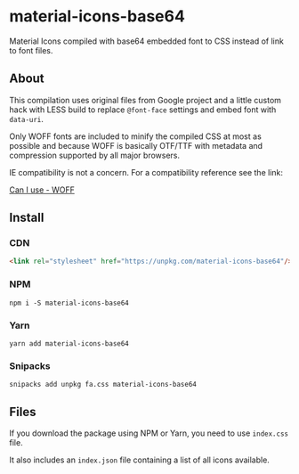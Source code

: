 # material-icons-base64

Material Icons compiled with base64 embedded font to CSS instead of link to font files.

## About

This compilation uses original files from Google project and a little custom hack with LESS build to replace `@font-face` settings and embed font with `data-uri`.

Only WOFF fonts are included to minify the compiled CSS at most as possible and because WOFF is basically OTF/TTF with metadata and compression supported by all major browsers.

IE compatibility is not a concern. For a compatibility reference see the link:

[Can I use - WOFF](http://caniuse.com/#search=woff)

## Install

### CDN

```html
<link rel="stylesheet" href="https://unpkg.com/material-icons-base64"/>
```

### NPM

`npm i -S material-icons-base64`

### Yarn

`yarn add material-icons-base64`

### Snipacks

`snipacks add unpkg fa.css material-icons-base64`

## Files

If you download the package using NPM or Yarn, you need to use `index.css` file.

It also includes an `index.json` file containing a list of all icons available.
